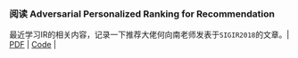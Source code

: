 ### 阅读 Adversarial Personalized Ranking for Recommendation

最近学习IR的相关内容，记录一下推荐大佬何向南老师发表于`SIGIR2018`的文章。| [PDF](https://arxiv.org/abs/1808.03908) | [Code](https://github.com/hexiangnan/adversarial_personalized_ranking) |
